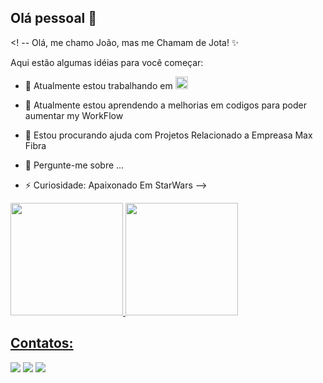 ## Olá pessoal 👋

<! --
Olá, me chamo João, mas me Chamam de Jota! ✨

Aqui estão algumas idéias para você começar:

- 🔭 Atualmente estou trabalhando em 
           <img src="https://cdn.jsdelivr.net/gh/devicons/devicon@latest/icons/javascript/javascript-plain.svg" width="20" />
          
- 🌱 Atualmente estou aprendendo a melhorias em codigos para poder aumentar my WorkFlow
- 🤔 Estou procurando ajuda com Projetos Relacionado a Empreasa Max Fibra 
- 💬 Pergunte-me sobre ...
- ⚡ Curiosidade: Apaixonado Em StarWars
-->

  <div>
<a href="https://github.com/JotaCProgram">
<img loading="lazy" height="180em" src="https://github-readme-stats.vercel.app/api/top-langs/?username=seu-usuário-aqui&layout=compact&langs_count=7&theme=dracula"/>
<img loading="lazy" height="180em" src="https://github-readme-stats.vercel.app/api?username=seu-usuário-aqui&show_icons=true&theme=dracula&include_all_commits=true&count_private=true"/>
</div>

## Contatos:

<div>
<a href="https://www.instagram.com/jaumlp" target="_blank"><img loading="lazy" src="https://img.shields.io/badge/-Instagram-%23E4405F?style=for-the-badge&logo=instagram&logoColor=white" target="_blank"></a>
<a href="[https://www.twitch.tv/seu-usuário-aqui](https://www.twitch.tv/juamm1)" target="_blank"><img loading="lazy" src="https://img.shields.io/badge/Twitch-9146FF?style=for-the-badge&logo=twitch&logoColor=white" target="_blank"></a>
<a href = "mailto:contato@joaolopesbarbosa@icloud.com"><img loading="lazy" src="https://img.shields.io/badge/Gmail-D14836?style=for-the-badge&logo=gmail&logoColor=white" target="_blank"></a>
</div>
